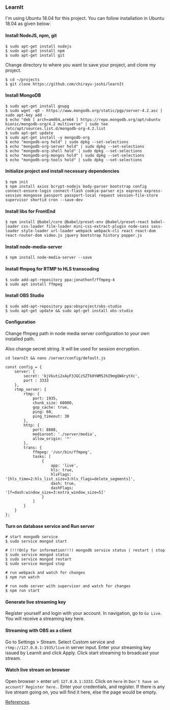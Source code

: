 ### LearnIt

I'm using Ubuntu 18.04 for this project. You can follow installation in Ubuntu 18.04 as given below: 


#### Install NodeJS, npm, git

```
$ sudo apt-get install nodejs
$ sudo apt-get install npm
$ sudo apt-get install git
```

Change directory to where you want to save your project, and clone my project.
```
$ cd ~/projects
$ git clone https://github.com/chirayu-joshi/learnIt
```

#### Install MongoDB

```
$ sudo apt-get install gnupg
$ sudo wget -qO - https://www.mongodb.org/static/pgp/server-4.2.asc | sudo apt-key add -
$ echo "deb [ arch=amd64,arm64 ] https://repo.mongodb.org/apt/ubuntu bionic/mongodb-org/4.2 multiverse" | sudo tee /etc/apt/sources.list.d/mongodb-org-4.2.list
$ sudo apt-get update
$ sudo apt-get install -y mongodb-org
$ echo "mongodb-org hold" | sudo dpkg --set-selections
$ echo "mongodb-org-server hold" | sudo dpkg --set-selections
$ echo "mongodb-org-shell hold" | sudo dpkg --set-selections
$ echo "mongodb-org-mongos hold" | sudo dpkg --set-selections
$ echo "mongodb-org-tools hold" | sudo dpkg --set-selections
```

#### Initialize project and install necessary dependencies

```
$ npm init
$ npm install axios bcrypt-nodejs body-parser bootstrap config connect-ensure-login connect-flash cookie-parser ejs express express-session mongoose passport passport-local request session-file-store supervisor shortid cron --save-dev
```

#### Install libs for FrontEnd

```
$ npm install @babel/core @babel/preset-env @babel/preset-react babel-loader css-loader file-loader mini-css-extract-plugin node-sass sass-loader style-loader url-loader webpack webpack-cli react react-dom react-router-dom video.js jquery bootstrap history popper.js
```

#### Install node-media-server

```
$ npm install node-media-server --save
```

#### Install ffmpeg for RTMP to HLS transcoding 

```
$ sudo add-apt-repository ppa:jonathonf/ffmpeg-4
$ sudo apt install ffmpeg
```

#### Install OBS Studio

```
$ sudo add-apt-repository ppa:obsproject/obs-studio
$ sudo apt-get update && sudo apt-get install obs-studio
```

#### Configuration
Change ffmpeg path in node media server configuration to your
own installed path.

Also change secret string. It will be used for session encryption.

```
cd learnIt && nano /server/config/default.js

const config = {
    server: {
        secret: 'kjVkuti2xAyF3JGCzSZTk0YWM5JhI9mgQW4rytXc',
        port : 3333
    },
    rtmp_server: {
        rtmp: {
            port: 1935,
            chunk_size: 60000,
            gop_cache: true,
            ping: 60,
            ping_timeout: 30
        },
        http: {
            port: 8888,
            mediaroot: './server/media',
            allow_origin: '*'
        },
        trans: {
            ffmpeg: '/usr/bin/ffmpeg',
            tasks: [
                {
                    app: 'live',
                    hls: true,
                    hlsFlags: '[hls_time=2:hls_list_size=3:hls_flags=delete_segments]',
                    dash: true,
                    dashFlags: '[f=dash:window_size=3:extra_window_size=5]'
                }
            ]
        }
    }
};
```


#### Turn on database service and Run server
```
# start mongodb service
$ sudo service mongod start

# (!!!Only for information!!!) mongodb service status | restart | stop
$ sudo service mongod status
$ sudo service mongod restart
$ sudo service mongod stop

# run webpack and watch for changes
$ npm run watch 

# run node server with supervisor and watch for changes
$ npm run start
```

#### Generate live streaming key
Register yourself and login with your account. In navigation, go to `Go Live`. You will receive a streaming key here. 

#### Streaming with OBS as a client
Go to Settings > Stream.  Select Custom service and `rtmp://127.0.0.1:1935/live`
in server input. Enter your streaming key issued by LearnIt and click Apply.
Click start streaming to broadcast your stream.

#### Watch live stream on browser
Open browser > enter url: `127.0.0.1:3333`. Click on `here` in `Don't have an account? Register here.`. 
Enter your credentials, and register. If there is any live stream going on, you will find it here, 
else the page would be empty. 

[References](https://quantizd.com/building-live-streaming-app-with-node-js-and-react/).
